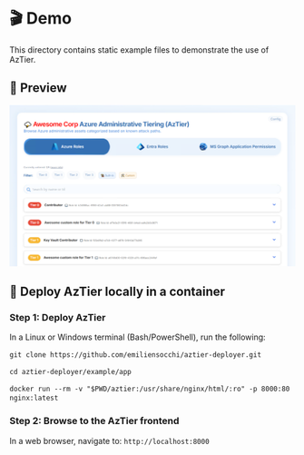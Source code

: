 # 🎬 Demo

This directory contains static example files to demonstrate the use of AzTier.

## 👀 Preview 

![AzTier Example Screenshot](./images/03_example.png)


## 🐳 Deploy AzTier locally in a container

### Step 1: Deploy AzTier

In a Linux or Windows terminal (Bash/PowerShell), run the following:

```
git clone https://github.com/emiliensocchi/aztier-deployer.git
```
```
cd aztier-deployer/example/app
```
```
docker run --rm -v "$PWD/aztier:/usr/share/nginx/html/:ro" -p 8000:80 nginx:latest
```

### Step 2: Browse to the AzTier frontend

In a web browser, navigate to: `http://localhost:8000`
